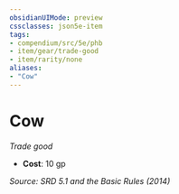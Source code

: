 ```yaml
---
obsidianUIMode: preview
cssclasses: json5e-item
tags:
- compendium/src/5e/phb
- item/gear/trade-good
- item/rarity/none
aliases: 
- "Cow"
---
```

# Cow
*Trade good*  

- **Cost**: 10 gp

*Source: SRD 5.1 and the Basic Rules (2014)*